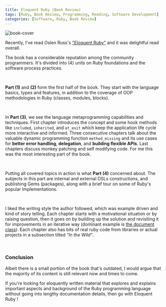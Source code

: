 ```yaml
---
title: Eloquent Ruby (Book Review)
tags: [Ruby, Book Review, Programming, Reading, Software Development]
categories: [Software, Ruby, Book Review]
---
```


<img src="{{ site.baseurl_root }}/public/images/eloquent-ruby-cover.jpg" class="post-image resize-sm center-image" alt="book-cover" />

Recently, I've read Oslen Russ's <a href="https://amzn.com/0321584104" target="_blank">"Eloquent Ruby"</a> and it was delightful read overall.

The book has a considerable reputation among the community programmers. It's divided into (4) units on Ruby foundations and the software process practices.

<!-- post-excerpt -->

<br>

**Part (1)** and **(2)** form the first half of the book. They start with the language basics, types and features, in addition to the coverage of OOP methodologies in Ruby (classes, modules, blocks).


<br>

In **Part (3)**, we see the language metaprogramming capabilities and techniques. First chapter introduces the concept and some hook methods like `included`, `inherited`, and `at_exit` which keep the application life cycle more interactive and informed. Three consecutive chapters talk about the valuable dynamic programming function `method_missing` and its use cases for **better error handling**, **delegation**, and **building flexible APIs**. Last chapters discuss monkey patching and self modifying code. For me this was the most interesting part of the book.

<br>

Putting all covered topics in action is what **Part (4)** concerned about. The subjects in this part are internal and external DSLs constructions, and publishing Gems (packages), along with a brief tour on some of Ruby's popular Implementations.

<br>

I liked the writing style the author followed, which was example driven and kind of story telling. Each chapter starts with a motivational situation or by raising question, then it goes on by building up the solution and revisiting it for improvements in an iterative way (dominant example is [the document class](https://rubygems.org/gems/document/)). Each chapter also has bits of real ruby code from libraries or actual projects in a subsection tilted *"In the Wild"*.

<br>

### **Conclusion**
 Albeit there is a small portion of the book that's outdated, I would argue that the majority of its content is still relevant now and times to come.

 If you're looking for eloquently written material that explores and explains important aspects and background of the Ruby programming language without going into lengthy documentation details, then go with Eloquent Ruby !
